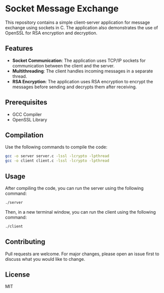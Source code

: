 # Socket Message Exchange

This repository contains a simple client-server application for message exchange using sockets in C. The application also demonstrates the use of OpenSSL for RSA encryption and decryption.

## Features

- **Socket Communication**: The application uses TCP/IP sockets for communication between the client and the server.
- **Multithreading**: The client handles incoming messages in a separate thread.
- **RSA Encryption**: The application uses RSA encryption to encrypt the messages before sending and decrypts them after receiving.

## Prerequisites

- GCC Compiler
- OpenSSL Library

## Compilation

Use the following commands to compile the code:

```bash
gcc -o server server.c -lssl -lcrypto -lpthread
gcc -o client client.c -lssl -lcrypto -lpthread
```

## Usage
After compiling the code, you can run the server using the following command:
```bash
./server
```

Then, in a new terminal window, you can run the client using the following command:
```bash
./client
```

## Contributing
Pull requests are welcome. For major changes, please open an issue first to discuss what you would like to change.

## License
MIT
